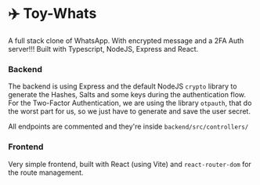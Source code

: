 


# ✈️ Toy-Whats
A full stack clone of WhatsApp. With encrypted message and a 2FA Auth server!!!
Built with Typescript, NodeJS, Express and React.

### Backend
The backend is using Express and the default NodeJS `crypto` library to generate the Hashes, Salts and some keys during the authentication flow.
For the Two-Factor Authentication, we are using the library `otpauth`, that do the worst part for us, so we just have to generate and save the user secret. 

All endpoints are commented and they're inside `backend/src/controllers/`

### Frontend
Very simple frontend, built with React (using Vite) and `react-router-dom` for the route management.
